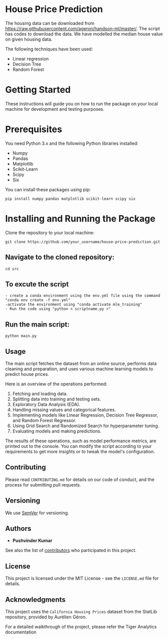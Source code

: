 # House Price Prediction

The housing data can be downloaded from https://raw.githubusercontent.com/ageron/handson-ml/master/. The script has codes to download the data. We have modelled the median house value on given housing data. 

The following techniques have been used: 

 - Linear regression
 - Decision Tree
 - Random Forest

# Getting Started

These instructions will guide you on how to run the package on your local machine for development and testing purposes.

# Prerequisites

You need Python 3.x and the following Python libraries installed:

- Numpy
- Pandas
- Matplotlib
- Scikit-Learn
- Scipy
- Six

You can install these packages using pip:

``` pip install numpy pandas matplotlib scikit-learn scipy six ```

# Installing and Running the Package

Clone the repository to your local machine:


```git clone https://github.com/your_username/house-price-prediction.git```


## Navigate to the cloned repository:

```cd src```

## To excute the script
    - create a conda environment using the env.yml file using the command "conda env create -f env.yml"
    -activate the environment using "conda activate mle_training"
    - Run the code using "python < scriptname.py >"


## Run the main script:

```python main.py```


## Usage

The main script fetches the dataset from an online source, performs data cleaning and preparation, and uses various machine learning models to predict house prices.

Here is an overview of the operations performed:

1. Fetching and loading data.
2. Splitting data into training and testing sets.
3. Exploratory Data Analysis (EDA).
4. Handling missing values and categorical features.
5. Implementing models like Linear Regression, Decision Tree Regressor, and Random Forest Regressor.
6. Using Grid Search and Randomized Search for hyperparameter tuning.
7. Evaluating models and making predictions.

The results of these operations, such as model performance metrics, are printed out to the console. You can modify the script according to your requirements to get more insights or to tweak the model's configuration.

## Contributing

Please read `CONTRIBUTING.md` for details on our code of conduct, and the process for submitting pull requests.

## Versioning

We use [SemVer](http://semver.org/) for versioning.

## Authors

* **Pushvinder Kumar**

See also the list of [contributors](https://github.com/pushvinderrohtagi/mle_training.git) who participated in this project.

## License

This project is licensed under the MIT License - see the `LICENSE.md` file for details.

## Acknowledgments

This project uses the `California Housing Prices` dataset from the StatLib repository, provided by Aurélien Géron.

For a detailed walkthrough of the project, please refer the Tiger Analytics documentation
